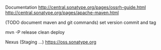 Documentation
http://central.sonatype.org/pages/ossrh-guide.html
http://central.sonatype.org/pages/apache-maven.html

(TODO document maven and git commands)
set version
commit and tag

mvn -P release clean deploy

Nexus (Staging ...)
https://oss.sonatype.org
